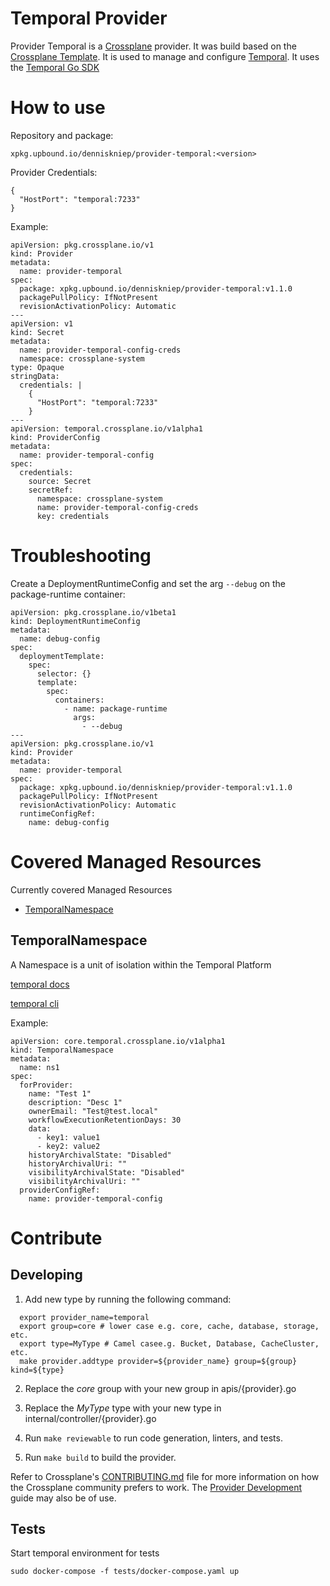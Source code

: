 # Temporal Provider

Provider Temporal is a [Crossplane](https://www.crossplane.io/) provider. It was build based on the [Crossplane Template](https://github.com/crossplane/provider-template). It is used to manage and configure [Temporal](https://temporal.io/). It uses the [Temporal Go SDK](https://github.com/temporalio/sdk-go)

# How to use 
Repository and package:
```
xpkg.upbound.io/denniskniep/provider-temporal:<version>
```

Provider Credentials:
```
{
  "HostPort": "temporal:7233"
}
```

Example:
```
apiVersion: pkg.crossplane.io/v1
kind: Provider
metadata:
  name: provider-temporal
spec:
  package: xpkg.upbound.io/denniskniep/provider-temporal:v1.1.0
  packagePullPolicy: IfNotPresent
  revisionActivationPolicy: Automatic
---
apiVersion: v1
kind: Secret
metadata:
  name: provider-temporal-config-creds
  namespace: crossplane-system
type: Opaque
stringData:
  credentials: |
    {
      "HostPort": "temporal:7233"
    }
---
apiVersion: temporal.crossplane.io/v1alpha1
kind: ProviderConfig
metadata:
  name: provider-temporal-config
spec: 
  credentials:
    source: Secret
    secretRef:
      namespace: crossplane-system
      name: provider-temporal-config-creds
      key: credentials  
```
# Troubleshooting
Create a DeploymentRuntimeConfig and set the arg `--debug` on the package-runtime container:

```
apiVersion: pkg.crossplane.io/v1beta1
kind: DeploymentRuntimeConfig
metadata:
  name: debug-config
spec:
  deploymentTemplate:
    spec:
      selector: {}
      template:
        spec:
          containers:
            - name: package-runtime
              args:
                - --debug
---
apiVersion: pkg.crossplane.io/v1
kind: Provider
metadata:
  name: provider-temporal
spec:
  package: xpkg.upbound.io/denniskniep/provider-temporal:v1.1.0
  packagePullPolicy: IfNotPresent
  revisionActivationPolicy: Automatic
  runtimeConfigRef:
    name: debug-config
```

# Covered Managed Resources
Currently covered Managed Resources
- [TemporalNamespace](#temporalnamespace)

## TemporalNamespace 
A Namespace is a unit of isolation within the Temporal Platform

[temporal docs](https://docs.temporal.io/namespaces) 

[temporal cli](https://docs.temporal.io/cli/operator#namespace)

Example:
```
apiVersion: core.temporal.crossplane.io/v1alpha1
kind: TemporalNamespace
metadata:
  name: ns1
spec:
  forProvider:
    name: "Test 1"
    description: "Desc 1"
    ownerEmail: "Test@test.local"
    workflowExecutionRetentionDays: 30
    data:
      - key1: value1
      - key2: value2
    historyArchivalState: "Disabled"
    historyArchivalUri: ""
    visibilityArchivalState: "Disabled"
    visibilityArchivalUri: ""
  providerConfigRef:
    name: provider-temporal-config
```
# Contribute
## Developing
1. Add new type by running the following command:
```shell
  export provider_name=temporal
  export group=core # lower case e.g. core, cache, database, storage, etc.
  export type=MyType # Camel casee.g. Bucket, Database, CacheCluster, etc.
  make provider.addtype provider=${provider_name} group=${group} kind=${type}
```
2. Replace the *core* group with your new group in apis/{provider}.go
3. Replace the *MyType* type with your new type in internal/controller/{provider}.go

4. Run `make reviewable` to run code generation, linters, and tests.
5. Run `make build` to build the provider.

Refer to Crossplane's [CONTRIBUTING.md] file for more information on how the
Crossplane community prefers to work. The [Provider Development][provider-dev]
guide may also be of use.

[CONTRIBUTING.md]: https://github.com/crossplane/crossplane/blob/master/CONTRIBUTING.md
[provider-dev]: https://github.com/crossplane/crossplane/blob/master/contributing/guide-provider-development.md

## Tests
Start temporal environment for tests
```
sudo docker-compose -f tests/docker-compose.yaml up 
```